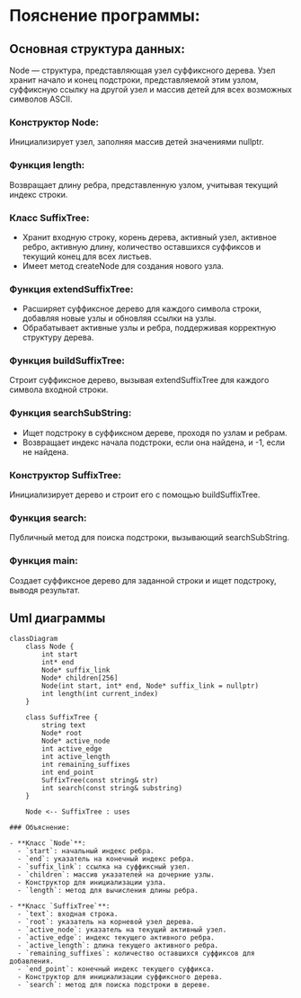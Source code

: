 # Пояснение программы:
## Основная структура данных:

Node — структура, представляющая узел суффиксного дерева. Узел хранит начало и конец подстроки, представляемой этим узлом, суффиксную ссылку на другой узел и массив детей для всех возможных символов ASCII.
### Конструктор Node:

Инициализирует узел, заполняя массив детей значениями nullptr.
### Функция length:

Возвращает длину ребра, представленную узлом, учитывая текущий индекс строки.
### Класс SuffixTree:

- Хранит входную строку, корень дерева, активный узел, активное ребро, активную длину, количество оставшихся суффиксов и текущий конец для всех листьев.
- Имеет метод createNode для создания нового узла.
### Функция extendSuffixTree:

- Расширяет суффиксное дерево для каждого символа строки, добавляя новые узлы и обновляя ссылки на узлы.
- Обрабатывает активные узлы и ребра, поддерживая корректную структуру дерева.
### Функция buildSuffixTree:

Строит суффиксное дерево, вызывая extendSuffixTree для каждого символа входной строки.
### Функция searchSubString:

- Ищет подстроку в суффиксном дереве, проходя по узлам и ребрам.
- Возвращает индекс начала подстроки, если она найдена, и -1, если не найдена.
### Конструктор SuffixTree:

Инициализирует дерево и строит его с помощью buildSuffixTree.
### Функция search:

Публичный метод для поиска подстроки, вызывающий searchSubString.
### Функция main:

Создает суффиксное дерево для заданной строки и ищет подстроку, выводя результат.

## Uml диаграммы
```mermaid
classDiagram
    class Node {
        int start
        int* end
        Node* suffix_link
        Node* children[256]
        Node(int start, int* end, Node* suffix_link = nullptr)
        int length(int current_index)
    }

    class SuffixTree {
        string text
        Node* root
        Node* active_node
        int active_edge
        int active_length
        int remaining_suffixes
        int end_point
        SuffixTree(const string& str)
        int search(const string& substring)
    }

    Node <-- SuffixTree : uses

### Объяснение:

- **Класс `Node`**:
  - `start`: начальный индекс ребра.
  - `end`: указатель на конечный индекс ребра.
  - `suffix_link`: ссылка на суффиксный узел.
  - `children`: массив указателей на дочерние узлы.
  - Конструктор для инициализации узла.
  - `length`: метод для вычисления длины ребра.

- **Класс `SuffixTree`**:
  - `text`: входная строка.
  - `root`: указатель на корневой узел дерева.
  - `active_node`: указатель на текущий активный узел.
  - `active_edge`: индекс текущего активного ребра.
  - `active_length`: длина текущего активного ребра.
  - `remaining_suffixes`: количество оставшихся суффиксов для добавления.
  - `end_point`: конечный индекс текущего суффикса.
  - Конструктор для инициализации суффиксного дерева.
  - `search`: метод для поиска подстроки в дереве.





